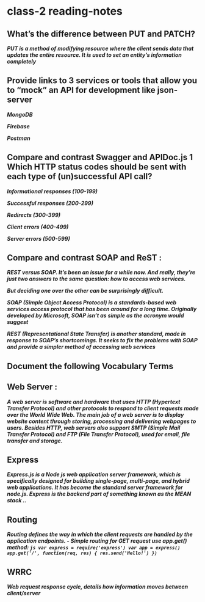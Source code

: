 # class-2 reading-notes

## What’s the difference between PUT and PATCH?
***PUT is a method of modifying resource where the client sends data that updates the entire resource. It is used to set an entity’s information completely***

## Provide links to 3 services or tools that allow you to “mock” an API for development like json-server

***MongoDB***

***Firebase***

***Postman***

## Compare and contrast Swagger and APIDoc.js 1 Which HTTP status codes should be sent with each type of (un)successful API call?
***Informational responses (100-199)***

***Successful responses (200-299)***

***Redirects (300-399)***

***Client errors (400-499)***

***Server errors (500-599)***

## Compare and contrast SOAP and ReST :

***REST versus SOAP. It’s been an issue for a while now. And really, they’re just two answers to the same question: how to access web services.***

***But deciding one over the other can be surprisingly difficult.***

***SOAP (Simple Object Access Protocol) is a standards-based web services access protocol that has been around for a long time. Originally developed by Microsoft, SOAP isn’t as simple as the acronym would suggest***

***REST (Representational State Transfer) is another standard, made in response to SOAP’s shortcomings. It seeks to fix the problems with SOAP and provide a simpler method of accessing web services***

## Document the following Vocabulary Terms

## Web Server :
***A web server is software and hardware that uses HTTP (Hypertext Transfer Protocol) and other protocols to respond to client requests made over the World Wide Web. The main job of a web server is to display website content through storing, processing and delivering webpages to users. Besides HTTP, web servers also support SMTP (Simple Mail Transfer Protocol) and FTP (File Transfer Protocol), used for email, file transfer and storage.***

## Express
***Express.js is a Node js web application server framework, which is specifically designed for building single-page, multi-page, and hybrid web applications. It has become the standard server framework for node.js. Express is the backend part of something known as the MEAN stack ..***

## Routing
***Routing defines the way in which the client requests are handled by the application endpoints. - Simple routing for GET request use app.get() method: ```js var express = require('express') var app = express() app.get('/', function(req, res) { res.send('Hello!') }) ```***

## WRRC
***Web request response cycle, details how information moves between client/server***
